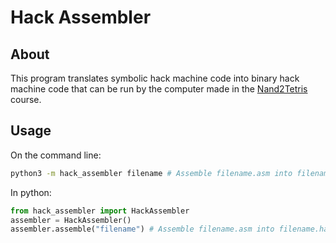 # Hack Assembler

## About
This program translates symbolic hack machine code into binary hack machine code that can be run by the computer made in the [Nand2Tetris](https://www.nand2tetris.org/) course.  

## Usage
On the command line:  
```bash
python3 -m hack_assembler filename # Assemble filename.asm into filename.hack
```

In python:
```python
from hack_assembler import HackAssembler
assembler = HackAssembler()
assembler.assemble("filename") # Assemble filename.asm into filename.hack
```
